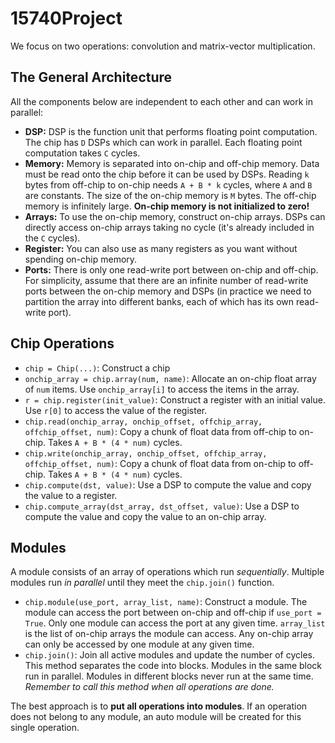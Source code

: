 # 15740Project

We focus on two operations: convolution and matrix-vector multiplication.

## The General Architecture
All the components below are independent to each other and can work in parallel:
- **DSP:** DSP is the function unit that performs floating point computation. The chip has `D` DSPs which can work in parallel. Each floating point computation takes `C` cycles.
- **Memory:** Memory is separated into on-chip and off-chip memory. Data must be read onto the chip before it can be used by DSPs. Reading `k` bytes from off-chip to on-chip needs `A + B * k` cycles, where `A` and `B` are constants. The size of the on-chip memory is `M` bytes. The off-chip memory is infinitely large. **On-chip memory is not initialized to zero!**
- **Arrays:** To use the on-chip memory, construct on-chip arrays. DSPs can directly access on-chip arrays taking no cycle (it's already included in the `C` cycles).
- **Register:** You can also use as many registers as you want without spending on-chip memory.
- **Ports:** There is only one read-write port between on-chip and off-chip. For simplicity, assume that there are an infinite number of read-write ports between the on-chip memory and DSPs (in practice we need to partition the array into different banks, each of which has its own read-write port).


## Chip Operations
- `chip = Chip(...)`: Construct a chip
- `onchip_array = chip.array(num, name)`: Allocate an on-chip float array of `num` items. Use `onchip_array[i]` to access the items in the array.
- `r = chip.register(init_value)`: Construct a register with an initial value. Use `r[0]` to access the value of the register.
- `chip.read(onchip_array, onchip_offset, offchip_array, offchip_offset, num)`: Copy a chunk of float data from off-chip to on-chip. Takes `A + B * (4 * num)` cycles.
- `chip.write(onchip_array, onchip_offset, offchip_array, offchip_offset, num)`: Copy a chunk of float data from on-chip to off-chip. Takes `A + B * (4 * num)` cycles.
- `chip.compute(dst, value)`: Use a DSP to compute the value and copy the value to a register.
- `chip.compute_array(dst_array, dst_offset, value)`: Use a DSP to compute the value and copy the value to an on-chip array.

## Modules
A module consists of an array of operations which run *sequentially*. Multiple modules run *in parallel* until they meet the `chip.join()` function.
- `chip.module(use_port, array_list, name)`: Construct a module. The module can access the port between on-chip and off-chip if `use_port = True`. Only one module can access the port at any given time. `array_list` is the list of on-chip arrays the module can access. Any on-chip array can only be accessed by one module at any given time.
- `chip.join()`: Join all active modules and update the number of cycles. This method separates the code into blocks. Modules in the same block run in parallel. Modules in different blocks never run at the same time. *Remember to call this method when all operations are done.*

The best approach is to **put all operations into modules**. If an operation does not belong to any module, an auto module will be created for this single operation.